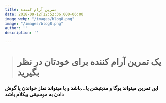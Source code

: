 ```yaml
---
title: تمرین آرام کننده
date: 2018-09-12T12:52:36.000+06:00
image_webp: "/images/blog8.png"
image: "/images/blog8.png"
author: ''
description: ''

---
```

> # **یک تمرین آرام کننده برای خودتان در نظر بگیرید**

### این تمرین میتواند یوگا و مدیتیشن یا…باشد و یا میتواند نماز خواندن یا گوش دادن به موسیقی بیکلام باشد